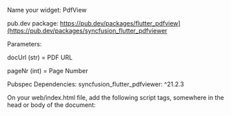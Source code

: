 Name your widget: PdfView 

pub.dev package: https://pub.dev/packages/flutter_pdfview](https://pub.dev/packages/syncfusion_flutter_pdfviewer

Parameters:

docUrl (str) = PDF URL

pageNr (int) = Page Number

Pubspec Dependencies: syncfusion_flutter_pdfviewer: ^21.2.3

On your web/index.html file, add the following script tags, somewhere in the head or body of the document:

<script src="//cdnjs.cloudflare.com/ajax/libs/pdf.js/2.4.456/pdf.min.js"></script>
<script type="text/javascript">
   pdfjsLib.GlobalWorkerOptions.workerSrc = "//cdnjs.cloudflare.com/ajax/libs/pdf.js/2.4.456/pdf.worker.min.js";
</script>
